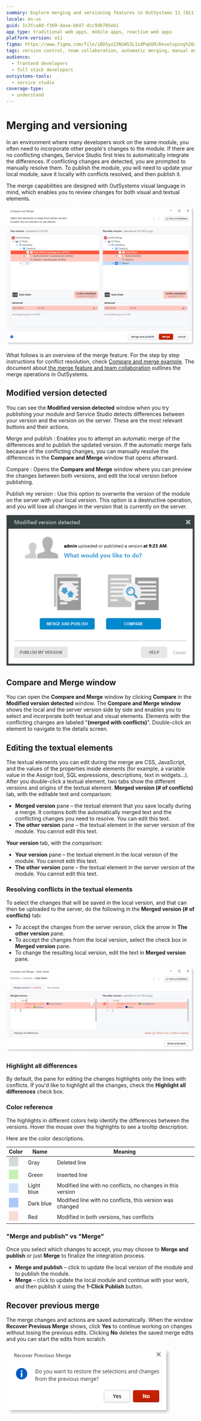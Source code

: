 ```yaml
---
summary: Explore merging and versioning features in OutSystems 11 (O11) designed for effective team collaboration on modules.
locale: en-us
guid: 1c3fca8d-f369-4aaa-b647-dcc9db705eb1
app_type: traditional web apps, mobile apps, reactive web apps
platform-version: o11
figma: https://www.figma.com/file/iBD5yo23NiW53L1zdPqGGM/Developing%20an%20Application?node-id=1361:19892
tags: version control, team collaboration, automatic merging, manual merging, conflict resolution
audience:
  - frontend developers
  - full stack developers
outsystems-tools:
  - service studio
coverage-type:
  - understand
---
```


# Merging and versioning

In an environment where many developers work on the same module, you often need to incorporate other people's changes to the module. If there are no conflicting changes, Service Studio first tries to automatically integrate the differences. If conflicting changes are detected, you are prompted to manually resolve them. To publish the module, you will need to update your local module, save it locally with conflicts resolved, and then publish it.

The merge capabilities are designed with OutSystems visual language in mind, which enables you to review changes for both visual and textual elements.

![Screenshot showing the conflicts detected during the merge process in Service Studio](images/conflicts-detected.png "Conflicts Detected in Service Studio")

What follows is an overview of the merge feature. For the step by step instructions for conflict resolution, check [Compare and merge example](<merge-example.md>). The document about [the merge feature and team collaboration](<concepts.md>) outlines the merge operations in OutSystems.

## Modified version detected

You can see the **Modified version detected** window when you try publishing your module and Service Studio detects differences between your version and the version on the server. These are the most relevant buttons and their actions.

Merge and publish
:   Enables you to attempt an automatic merge of the differences and to publish the updated version. If the automatic merge fails because of the conflicting changes, you can manually resolve the differences in the **Compare and Merge** window that opens afterward.

Compare
:   Opens the **Compare and Merge** window where you can preview the changes between both versions, and edit the local version before publishing.

Publish my version
:   Use this option to overwrite the version of the module on the server with your local version. This option is a destructive operation, and you will lose all changes in the version that is currently on the server.

![Screenshot of the 'Modified version detected' window in Service Studio with merge options](images/modified-version-detected.png "Modified Version Detected Window")

## Compare and Merge window

You can open the **Compare and Merge** window by clicking **Compare** in the **Modified version detected** window. The **Compare and Merge window** shows the local and the server version side by side and enables you to select and incorporate both textual and visual elements. Elements with the conflicting changes are labeled "**(merged with conflicts)**". Double-click an element to navigate to the details screen.

## Editing the textual elements

The textual elements you can edit during the merge are CSS, JavaScript, and the values of the properties inside elements (for example, a variable value in the Assign tool, SQL expressions, descriptions, text in widgets...). After you double-click a textual element, two tabs show the different versions and origins of the textual element.
**Merged version (# of conflicts)** tab, with the editable text and comparison:

* **Merged version** pane – the textual element that you save locally during a merge. It contains _both_ the automatically merged text and the conflicting changes you need to resolve. You can edit this text.
* **The other version** pane – the textual element in the server version of the module. You cannot edit this text.

**Your version** tab, with the comparison:

* **Your version** pane – the textual element in the local version of the module. You cannot edit this text.
* **The other version** pane – the textual element in the server version of the module. You cannot edit this text.

### Resolving conflicts in the textual elements

To select the changes that will be saved in the local version, and that can then be uploaded to the server, do the following in the **Merged version (# of conflicts)** tab:

* To accept the changes from the server version, click the arrow in **The other version** pane.
* To accept the changes from the local version, select the check box in **Merged version** pane.
* To change the resulting local version, edit the text in **Merged version** pane.

![Screenshot of the 'Compare and Merge' window showing how to resolve textual conflicts in Service Studio](images/conflicts-text.png "Resolving Textual Conflicts")

### Highlight all differences

By default, the pane for editing the changes highlights only the lines with conflicts. If you'd like to highlight all the changes, check the **Highlight all differences** check box.

### Color reference

The highlights in different colors help identify the differences between the versions. Hover the mouse over the highlights to see a tooltip description.

Here are the color descriptions.

| Color | Name | Meaning |
| --- | --- | --- |
| ![Color reference indicating a gray highlight for a deleted line in the merge comparison](images/color-modifed-deleted.png "Color Reference for Deleted Line") | Gray | Deleted line |
| ![Color reference indicating a green highlight for an inserted line in the merge comparison](images/color-modifed-added.png "Color Reference for Inserted Line") | Green| Inserted line |
| ![Color reference indicating a light blue highlight for a modified line without conflicts in the merge comparison](images/color-modifed-light.png "Color Reference for Modified Line Without Conflicts") | Light blue | Modified line with no conflicts, no changes in this version |
| ![Color reference indicating a dark blue highlight for a modified line with changes in the merge comparison](images/color-modifed-dark.png "Color Reference for Modified Line With Changes") | Dark blue | Modified line with no conflicts, this version was changed |
| ![Color reference indicating a red highlight for a line with conflicts in the merge comparison](images/color-modifed-conflict.png "Color Reference for Line With Conflicts") | Red | Modified in both versions, has conflicts |

### "Merge and publish" vs "Merge"

Once you select which changes to accept, you may choose to **Merge and publish** or just **Merge** to finalize the integration process.

* **Merge and publish** – click to update the local version of the module and to publish the module.
* **Merge** – click to update the local module and continue with your work, and then publish it using the **1-Click Publish** button.

## Recover previous merge

The merge changes and actions are saved automatically. When the window **Recover Previous Merge** shows, click **Yes** to continue working on changes without losing the previous edits. Clicking **No** deletes the saved merge edits and you can start the edits from scratch.

![Screenshot of the 'Recover Previous Merge' dialog in Service Studio](images/recover-previous-merge-dialog.png "Recover Previous Merge Dialog")
